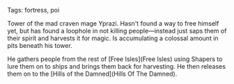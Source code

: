 Tags: fortress, poi

Tower of the mad craven mage Yprazi. Hasn't found a way to free himself yet, but has found a loophole in not killing people—instead just saps them of their spirit and harvests it for magic. Is accumulating a colossal amount in pits beneath his tower. 

He gathers people from the rest of [Free Isles](Free Isles) using Shapers to lure them on to ships and brings them back for harvesting. He then releases them on to the [Hills of the Damned](Hills Of The Damned).